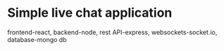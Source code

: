 # Simple live chat application 


frontend-react, backend-node, rest API-express, websockets-socket.io, database-mongo db